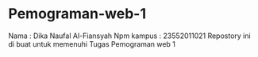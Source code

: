 # Pemograman-web-1

Nama : Dika Naufal Al-Fiansyah
Npm kampus : 23552011021
Repostory ini di buat untuk memenuhi Tugas Pemograman web 1
